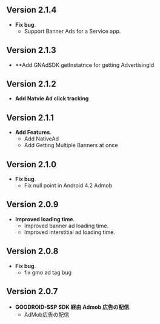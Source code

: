 ## Version 2.1.4

- **Fix bug**.
    - Support Banner Ads for a Service app.

## Version 2.1.3

- **Add GNAdSDK getInstatnce for getting AdvertisingId

## Version 2.1.2

- **Add Natvie Ad click tracking**

## Version 2.1.1

- **Add Features**.
    - Add NativeAd
    - Add Getting Multiple Banners at once

## Version 2.1.0

- **Fix bug**.
    - Fix null point in Android 4.2 Admob

## Version 2.0.9

- **Improved loading time**.
    - Improved banner ad loading time.
    - Improved interstitial ad loading time.

## Version 2.0.8

- **Fix bug**.
    - fix gmo ad tag bug

## Version 2.0.7

- **GOODROID-SSP SDK 経由 Admob 広告の配信**.
    - AdMob広告の配信


